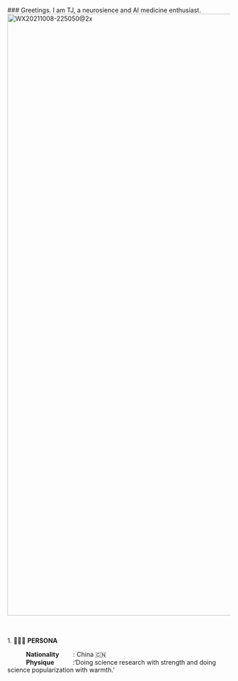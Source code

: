 <br>
### Greetings. I am TJ, a neurosience and AI medicine enthusiast. <br> 
<img width="1357" alt="WX20211008-225050@2x" src="https://user-images.githubusercontent.com/42596180/182818376-f3f92f84-dda3-4f07-82cb-2856346e1786.png">

<br><br>1.  👩🏻‍💻 **PERSONA**<br>

&emsp;&emsp;&emsp;**Nationality**&emsp;&emsp;&nbsp;: China 🇨🇳<br>
&emsp;&emsp;&emsp;**Physique**&emsp;&emsp;&emsp;:‘Doing science research with strength and doing science popularization with warmth.’ <br>

<!--
**brain-tangjie/brain-tangjie** is a ✨ _special_ ✨ repository because its `README.md` (this file) appears on your GitHub profile.

Here are some ideas to get you started:



- 🔭 I’m currently working on ...
- 🌱 I’m currently learning ...
- 👯 I’m looking to collaborate on ...
- 🤔 I’m looking for help with ...
- 💬 Ask me about ...
- 📫 How to reach me: ...
- 😄 Pronouns: ...
- ⚡ Fun fact: ...
-->
